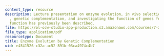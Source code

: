 ```yaml
---
content_type: resource
description: Lecture presentation on enzyme evolution, in vivo selection systems,
  , genetic complementation, and investigating the function of genes for which no
  function has previously been described.
file: https://ol-ocw-studio-app-production.s3.amazonaws.com/courses/7-344-directed-evolution-engineering-biocatalysts-spring-2008/e4541526c32aac52891b03ca4974c4b7_ses5_slides.pdf
file_type: application/pdf
resourcetype: Document
title: Enzyme Evolution by Genetic Complementation
uid: e4541526-c32a-ac52-891b-03ca4974c4b7
---
```

